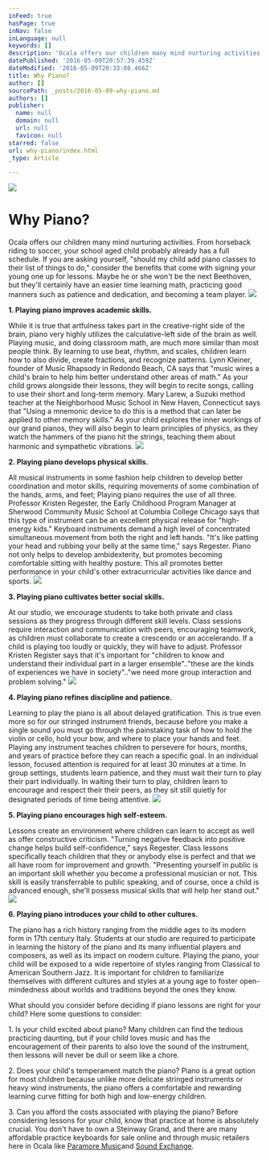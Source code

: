```yaml
---
inFeed: true
hasPage: true
inNav: false
inLanguage: null
keywords: []
description: 'Ocala offers our children many mind nurturing activities. From horseback riding to soccer, your school aged child probably already has a full schedule. If you are asking yourself, “should my child add piano classes to their list of things to do," consider the benefits that come with signing your young one up for lessons. Maybe he or she won’t be the next Beethoven, but they’ll certainly have an easier time learning math, practicing good manners such as patience and dedication, and becoming a team player.'
datePublished: '2016-05-09T20:57:39.459Z'
dateModified: '2016-05-09T20:33:08.466Z'
title: Why Piano?
author: []
sourcePath: _posts/2016-05-09-why-piano.md
authors: []
publisher:
  name: null
  domain: null
  url: null
  favicon: null
starred: false
url: why-piano/index.html
_type: Article

---
```

![](https://the-grid-user-content.s3-us-west-2.amazonaws.com/a2290d12-f021-4746-adb2-ef25cfd7d750.jpg)

# Why Piano?

Ocala offers our children many mind nurturing activities. From horseback riding to soccer, your school aged child probably already has a full schedule. If you are asking yourself, "should my child add piano classes to their list of things to do," consider the benefits that come with signing your young one up for lessons. Maybe he or she won't be the next Beethoven, but they'll certainly have an easier time learning math, practicing good manners such as patience and dedication, and becoming a team player.
![](https://the-grid-user-content.s3-us-west-2.amazonaws.com/32957195-de3b-42a3-a5fc-979647f53949.jpg)

**1\. Playing piano improves academic skills.**

While it is true that artfulness takes part in the creative-right side of the brain, piano very highly utilizes the calculative-left side of the brain as well. Playing music, and doing classroom math, are much more similar than most people think. By learning to use beat, rhythm, and scales, children learn how to also divide, create fractions, and recognize patterns. Lynn Kleiner, founder of Music Rhapsody in Redondo Beach, CA says that "music wires a child's brain to help him better understand other areas of math." As your child grows alongside their lessons, they will begin to recite songs, calling to use their short and long-term memory. Mary Larew, a Suzuki method teacher at the Neighborhood Music School in New Haven, Connecticut says that "Using a mnemonic device to do this is a method that can later be applied to other memory skills." As your child explores the inner workings of our grand pianos, they will also begin to learn principles of physics, as they watch the hammers of the piano hit the strings, teaching them about harmonic and sympathetic vibrations.
![](https://the-grid-user-content.s3-us-west-2.amazonaws.com/08a4d390-e64a-4e2b-a7f6-87808fb14a1d.jpg)

**2\. Playing piano develops physical skills.**

All musical instruments in some fashion help children to develop better coordination and motor skills, requiring movements of some combination of the hands, arms, and feet; Playing piano requires the use of all three. Professor Kristen Regester, the Early Childhood Program Manager at Sherwood Community Music School at Columbia College Chicago says that this type of instrument can be an excellent physical release for "high-energy kids." Keyboard instruments demand a high level of concentrated simultaneous movement from both the right and left hands. "It's like patting your head and rubbing your belly at the same time," says Regester. Piano not only helps to develop ambidexterity, but promotes becoming comfortable sitting with healthy posture. This all promotes better performance in your child's other extracurricular activities like dance and sports.
![](https://the-grid-user-content.s3-us-west-2.amazonaws.com/9f8d388d-1c30-4a80-870b-60c29c63a276.jpg)

**3\. Playing piano cultivates better social skills.**

At our studio, we encourage students to take both private and class sessions as they progress through different skill levels. Class sessions require interaction and communication with peers, encouraging teamwork, as children must collaborate to create a crescendo or an accelerando. If a child is playing too loudly or quickly, they will have to adjust. Professor Kristen Register says that it's important for "children to know and understand their individual part in a larger ensemble".."these are the kinds of experiences we have in society".."we need more group interaction and problem solving."
![](https://the-grid-user-content.s3-us-west-2.amazonaws.com/d4b6c7fe-7f6c-4268-8d4a-663bfef81d70.jpg)

**4\. Playing piano refines discipline and patience.**

Learning to play the piano is all about delayed gratification. This is true even more so for our stringed instrument friends, because before you make a single sound you must go through the painstaking task of how to hold the violin or cello, hold your bow, and where to place your hands and feet. Playing any instrument teaches children to persevere for hours, months, and years of practice before they can reach a specific goal. In an individual lesson, focused attention is required for at least 30 minutes at a time. In group settings, students learn patience, and they must wait their turn to play their part individually. In waiting their turn to play, children learn to encourage and respect their their peers, as they sit still quietly for designated periods of time being attentive.
![](https://the-grid-user-content.s3-us-west-2.amazonaws.com/ab9e3b82-61f3-4faf-a46a-be5e806dc23d.jpg)

**5\. Playing piano encourages high self-esteem.**

Lessons create an environment where children can learn to accept as well as offer constructive criticism. "Turning negative feedback into positive change helps build self-confidence," says Regester. Class lessons specifically teach children that they or anybody else is perfect and that we all have room for improvement and growth. "Presenting yourself in public is an important skill whether you become a professional musician or not. This skill is easily transferrable to public speaking, and of course, once a child is advanced enough, she'll possess musical skills that will help her stand out."
![](https://the-grid-user-content.s3-us-west-2.amazonaws.com/f4c0c240-65ac-488f-9566-1d60e1ceba30.jpg)

**6\. Playing piano introduces your child to other cultures.**

The piano has a rich history ranging from the middle ages to its modern form in 17th century Italy. Students at our studio are required to participate in learning the history of the piano and its many influential players and composers, as well as its impact on modern culture. Playing the piano, your child will be exposed to a wide repertoire of styles ranging from Classical to American Southern Jazz. It is important for children to familiarize themselves with different cultures and styles at a young age to foster open-mindedness about worlds and traditions beyond the ones they know.

What should you consider before deciding if piano lessons are right for your child? Here some questions to consider:

1\. Is your child excited about piano? Many children can find the tedious practicing daunting, but if your child loves music and has the encouragement of their parents to also love the sound of the instrument, then lessons will never be dull or seem like a chore.

2\. Does your child's temperament match the piano? Piano is a great option for most children because unlike more delicate stringed instruments or heavy wind instruments, the piano offers a comfortable and rewarding learning curve fitting for both high and low-energy children.

3\. Can you afford the costs associated with playing the piano? Before considering lessons for your child, know that practice at home is absolutely crucial. You don't have to own a Steinway Grand, and there are many affordable practice keyboards for sale online and through music retailers here in Ocala like [Paramore Music][0][][1]and [Sound Exchange][2].

[0]: http://www.parramoremusic.com/
[1]: www.parramoremusic.com
[2]: http://soundexchange2.com/